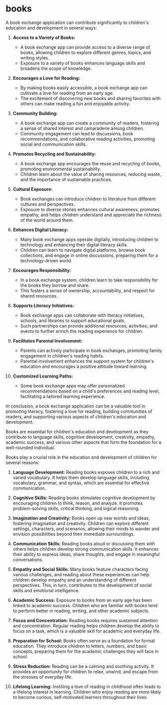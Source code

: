 # books


A book exchange application can contribute significantly to children's education and development in several ways:

1. **Access to a Variety of Books:**
   - A book exchange app can provide access to a diverse range of books, allowing children to explore different genres, topics, and writing styles.
   - Exposure to a variety of books enhances language skills and broadens the scope of knowledge.

2. **Encourages a Love for Reading:**
   - By making books easily accessible, a book exchange app can cultivate a love for reading from an early age.
   - The excitement of discovering new books and sharing favorites with others can make reading a fun and enjoyable activity.

3. **Community Building:**
   - A book exchange app can create a community of readers, fostering a sense of shared interest and camaraderie among children.
   - Community engagement can lead to discussions, book recommendations, and collaborative reading activities, promoting social and communication skills.

4. **Promotes Recycling and Sustainability:**
   - A book exchange app encourages the reuse and recycling of books, promoting environmental sustainability.
   - Children learn about the value of sharing resources, reducing waste, and the importance of sustainable practices.

5. **Cultural Exposure:**
   - Book exchanges can introduce children to literature from different cultures and perspectives.
   - Exposure to diverse stories enhances cultural awareness, promotes empathy, and helps children understand and appreciate the richness of the world around them.

6. **Enhances Digital Literacy:**
   - Many book exchange apps operate digitally, introducing children to technology and enhancing their digital literacy skills.
   - Children can learn to navigate digital platforms, browse book collections, and engage in online discussions, preparing them for a technology-driven world.

7. **Encourages Responsibility:**
   - In a book exchange system, children learn to take responsibility for the books they borrow and share.
   - This fosters a sense of ownership, accountability, and respect for shared resources.

8. **Supports Literacy Initiatives:**
   - Book exchange apps can collaborate with literacy initiatives, schools, and libraries to support educational goals.
   - Such partnerships can provide additional resources, activities, and events to further enrich the reading experience for children.

9. **Facilitates Parental Involvement:**
   - Parents can actively participate in book exchanges, promoting family engagement in children's reading habits.
   - Parental involvement enhances the support system for children's education and encourages a positive attitude toward learning.

10. **Customized Learning Paths:**
    - Some book exchange apps may offer personalized recommendations based on a child's preferences and reading level, facilitating a tailored learning experience.

In conclusion, a book exchange application can be a valuable tool in promoting literacy, fostering a love for reading, building communities of readers, and supporting various aspects of children's education and development.







Books are essential for children's education and development as they contribute to language skills, cognitive development, creativity, empathy, academic success, and various other aspects that form the foundation for a well-rounded individual.

Books play a crucial role in the education and development of children for several reasons:

1. **Language Development:** Reading books exposes children to a rich and varied vocabulary. It helps them develop language skills, including vocabulary, grammar, and syntax, which are essential for effective communication.

2. **Cognitive Skills:** Reading books stimulates cognitive development by encouraging children to think, reason, and analyze. It promotes problem-solving skills, critical thinking, and logical reasoning.

3. **Imagination and Creativity:** Books open up new worlds and ideas, fostering imagination and creativity. Children can explore different settings, characters, and scenarios, allowing their minds to wander and envision possibilities beyond their immediate surroundings.

4. **Communication Skills:** Reading books aloud or discussing them with others helps children develop strong communication skills. It enhances their ability to express ideas, share thoughts, and engage in meaningful conversations.

5. **Empathy and Social Skills:** Many books feature characters facing various challenges, and reading about these experiences can help children develop empathy and an understanding of different perspectives. This, in turn, contributes to the development of social skills and emotional intelligence.

6. **Academic Success:** Exposure to books from an early age has been linked to academic success. Children who are familiar with books tend to perform better in reading, writing, and other academic subjects.

7. **Focus and Concentration:** Reading books requires sustained attention and concentration. Regular reading helps children develop the ability to focus on a task, which is a valuable skill for academic and everyday life.

8. **Preparation for School:** Books often serve as a foundation for formal education. They introduce children to letters, numbers, and basic concepts, preparing them for the academic challenges they will face in school.

9. **Stress Reduction:** Reading can be a calming and soothing activity. It provides an opportunity for children to relax, unwind, and escape from the stresses of everyday life.

10. **Lifelong Learning:** Instilling a love of reading in childhood often leads to a lifelong interest in learning. Children who enjoy reading are more likely to become curious, self-motivated learners throughout their lives.

